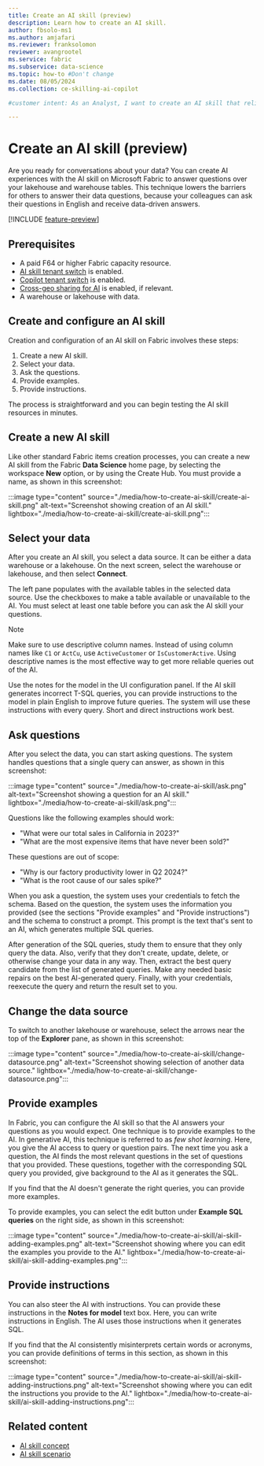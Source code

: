 ```yaml
---
title: Create an AI skill (preview)
description: Learn how to create an AI skill.
author: fbsolo-ms1
ms.author: amjafari
ms.reviewer: franksolomon
reviewer: avangrootel
ms.service: fabric
ms.subservice: data-science
ms.topic: how-to #Don't change
ms.date: 08/05/2024
ms.collection: ce-skilling-ai-copilot

#customer intent: As an Analyst, I want to create an AI skill that relies on generative AI, that my colleagues and I can use to have conversations about our data.

---
```


# Create an AI skill (preview)

Are you ready for conversations about your data? You can create AI experiences with the AI skill on Microsoft Fabric to answer questions over your lakehouse and warehouse tables. This technique lowers the barriers for others to answer their data questions, because your colleagues can ask their questions in English and receive data-driven answers.

[!INCLUDE [feature-preview](../includes/feature-preview-note.md)]

## Prerequisites

- A paid F64 or higher Fabric capacity resource.
- [AI skill tenant switch](./ai-skill-tenant-switch.md) is enabled.
- [Copilot tenant switch](../admin/service-admin-portal-copilot.md) is enabled.
- [Cross-geo sharing for AI](../admin/service-admin-portal-copilot.md) is enabled, if relevant.
- A warehouse or lakehouse with data.

## Create and configure an AI skill

Creation and configuration of an AI skill on Fabric involves these steps:

1. Create a new AI skill.
1. Select your data.
1. Ask the questions.
1. Provide examples.
1. Provide instructions.

The process is straightforward and you can begin testing the AI skill resources in minutes.

## Create a new AI skill

Like other standard Fabric items creation processes, you can create a new AI skill from the Fabric **Data Science** home page, by selecting the workspace **New** option, or by using the Create Hub. You must provide a name, as shown in this screenshot:

:::image type="content" source="./media/how-to-create-ai-skill/create-ai-skill.png" alt-text="Screenshot showing creation of an AI skill." lightbox="./media/how-to-create-ai-skill/create-ai-skill.png":::

## Select your data

After you create an AI skill, you select a data source. It can be either a data warehouse or a lakehouse. On the next screen, select the warehouse or lakehouse, and then select **Connect**.

The left pane populates with the available tables in the selected data source. Use the checkboxes to make a table available or unavailable to the AI. You must select at least one table before you can ask the AI skill your questions.

> [!NOTE]
> Make sure to use descriptive column names. Instead of using column names like `C1` or `ActCu`, use `ActiveCustomer` or `IsCustomerActive`. Using descriptive names is the most effective way to get more reliable queries out of the AI.
>
> Use the notes for the model in the UI configuration panel. 
>If the AI skill generates incorrect T-SQL queries, you can provide instructions to the model in plain English to improve future queries. The system will use these instructions with every query. Short and direct instructions work best.

## Ask questions

After you select the data, you can start asking questions. The system handles questions that a single query can answer, as shown in this screenshot:

:::image type="content" source="./media/how-to-create-ai-skill/ask.png" alt-text="Screenshot showing a question for an AI skill." lightbox="./media/how-to-create-ai-skill/ask.png":::

Questions like the following examples should work:

- "What were our total sales in California in 2023?"
- "What are the most expensive items that have never been sold?"

These questions are out of scope:

- "Why is our factory productivity lower in Q2 2024?"
- "What is the root cause of our sales spike?"

When you ask a question, the system uses your credentials to fetch the schema. Based on the question, the system uses the information you provided (see the sections "Provide examples" and "Provide instructions") and the schema to construct a prompt. This prompt is the text that's sent to an AI, which generates multiple SQL queries.

After generation of the SQL queries, study them to ensure that they only query the data. Also, verify that they don't create, update, delete, or otherwise change your data in any way. Then, extract the best query candidate from the list of generated queries. Make any needed basic repairs on the best AI-generated query. Finally, with your credentials, reexecute the query and return the result set to you.

## Change the data source

To switch to another lakehouse or warehouse, select the arrows near the top of the **Explorer** pane, as shown in this screenshot:

:::image type="content" source="./media/how-to-create-ai-skill/change-datasource.png" alt-text="Screenshot showing selection of another data source." lightbox="./media/how-to-create-ai-skill/change-datasource.png":::

## Provide examples

In Fabric, you can configure the AI skill so that the AI answers your questions as you would expect. One technique is to provide examples to the AI. In generative AI, this technique is referred to as *few shot learning*. Here, you give the AI access to query or question pairs. The next time you ask a question, the AI finds the most relevant questions in the set of questions that you provided. These questions, together with the corresponding SQL query you provided, give background to the AI as it generates the SQL.

If you find that the AI doesn't generate the right queries, you can provide more examples.

To provide examples, you can select the edit button under **Example SQL queries** on the right side, as shown in this screenshot:

:::image type="content" source="./media/how-to-create-ai-skill/ai-skill-adding-examples.png" alt-text="Screenshot showing where you can edit the examples you provide to the AI." lightbox="./media/how-to-create-ai-skill/ai-skill-adding-examples.png":::

## Provide instructions

You can also steer the AI with instructions. You can provide these instructions in the **Notes for model** text box. Here, you can write instructions in English. The AI uses those instructions when it generates SQL.

If you find that the AI consistently misinterprets certain words or acronyms, you can provide definitions of terms in this section, as shown in this screenshot:

:::image type="content" source="./media/how-to-create-ai-skill/ai-skill-adding-instructions.png" alt-text="Screenshot showing where you can edit the instructions you provide to the AI." lightbox="./media/how-to-create-ai-skill/ai-skill-adding-instructions.png":::

## Related content

- [AI skill concept](concept-ai-skill.md)
- [AI skill scenario](ai-skill-scenario.md)